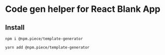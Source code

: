 # Code gen helper for React Blank App

## Install

```
npm i @npm.piece/template-generator
```

```
yarn add @npm.piece/template-generator
```
